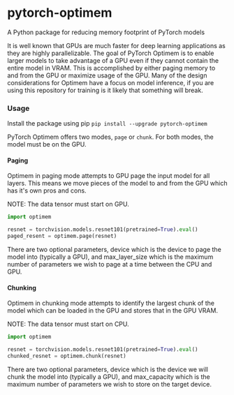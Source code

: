 # pytorch-optimem
A Python package for reducing memory footprint of PyTorch models

It is well known that GPUs are much faster for deep learning applications as they are highly parallelizable. The goal of PyTorch Optimem is to enable larger models to take advantage of a GPU even if they cannot contain the entire model in VRAM. This is accomplished by either paging memory to and from the GPU or maximize usage of the GPU. Many of the design considerations for Optimem have a focus on model inference, if you are using this repository for training is it likely that something will break.

### Usage

Install the package using pip
`pip install --upgrade pytorch-optimem`

PyTorch Optimem offers two modes, `page` or `chunk`. For both modes, the model must be on the GPU.

#### Paging

Optimem in paging mode attempts to GPU page the input model for all layers. This means we move pieces of the model to and from the GPU which has it's own pros and cons. 

NOTE: The data tensor must start on GPU.

```python
import optimem

resnet = torchvision.models.resnet101(pretrained=True).eval()
paged_resent = optimem.page(resnet)
```

There are two optional parameters, device which is the device to page the model into (typically a GPU), and max_layer_size which is the maximum number of parameters we wish to page at a time between the CPU and GPU.

#### Chunking

Optimem in chunking mode attempts to identify the largest chunk of the model which can be loaded in the GPU and stores that in the GPU VRAM. 

NOTE: The data tensor must start on CPU.

```python
import optimem

resnet = torchvision.models.resnet101(pretrained=True).eval()
chunked_resnet = optimem.chunk(resnet)
```

There are two optional parameters, device which is the device we will chunk the model into (typically a GPU), and max_capacity which is the maximum number of parameters we wish to store on the target device.


